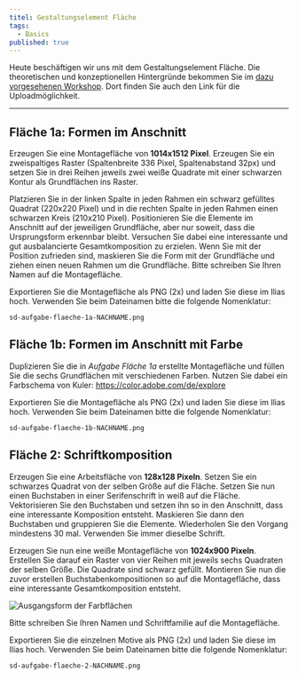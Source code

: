 ```yaml
---
titel: Gestaltungselement Fläche
tags: 
  - Basics
published: true
---
```


Heute beschäftigen wir uns mit dem Gestaltungselement Fläche. Die theoretischen und konzeptionellen Hintergründe bekommen Sie im [dazu vorgesehenen Workshop](/mi-bachelor-screendesign/lehrveranstaltungen/030-workshop-flaeche-form/). Dort finden Sie auch den Link für die Uploadmöglichkeit.

---

## Fläche 1a: Formen im Anschnitt

Erzeugen Sie eine Montagefläche von **1014x1512 Pixel**. Erzeugen Sie ein zweispaltiges Raster (Spaltenbreite 336 Pixel, Spaltenabstand 32px) und setzen Sie in drei Reihen jeweils zwei weiße Quadrate mit einer schwarzen Kontur als Grundflächen ins Raster.

Platzieren Sie in der linken Spalte in jeden Rahmen ein schwarz gefülltes Quadrat (220x220 Pixel) und in die rechten Spalte in jeden Rahmen einen schwarzen Kreis (210x210 Pixel). Positionieren Sie die Elemente im Anschnitt auf der jeweiligen Grundfläche, aber nur soweit, dass die Ursprungsform erkennbar bleibt. Versuchen Sie dabei eine interessante und gut ausbalancierte Gesamtkomposition zu erzielen. Wenn Sie mit der Position zufrieden sind, maskieren Sie die Form mit der Grundfläche und ziehen einen neuen Rahmen um die Grundfläche. Bitte schreiben Sie Ihren Namen auf die Montagefläche.

Exportieren Sie die Montagefläche als PNG (2x) und laden Sie diese im Ilias hoch. Verwenden Sie beim Dateinamen bitte die folgende Nomenklatur:

`sd-aufgabe-flaeche-1a-NACHNAME.png`

## Fläche 1b: Formen im Anschnitt mit Farbe

Duplizieren Sie die in _Aufgabe Fläche 1a_ erstellte Montagefläche und füllen Sie die sechs Grundflächen mit verschiedenen Farben. Nutzen Sie dabei ein Farbschema von Kuler: https://color.adobe.com/de/explore

Exportieren Sie die Montagefläche als PNG (2x) und laden Sie diese im Ilias hoch. Verwenden Sie beim Dateinamen bitte die folgende Nomenklatur:

`sd-aufgabe-flaeche-1b-NACHNAME.png`

## Fläche 2: Schriftkomposition

Erzeugen Sie eine Arbeitsfläche von **128x128 Pixeln**. Setzen Sie ein schwarzes Quadrat von der selben Größe auf die Fläche. Setzen Sie nun einen Buchstaben in einer Serifenschrift in weiß auf die Fläche. Vektorisieren Sie den Buchstaben und setzen ihn so in den Anschnitt, dass eine interessante Komposition entsteht. Maskieren Sie dann den Buchstaben und gruppieren Sie die Elemente. Wiederholen Sie den Vorgang mindestens 30 mal. Verwenden Sie immer dieselbe Schrift.

Erzeugen Sie nun eine weiße Montagefläche von **1024x900 Pixeln**. Erstellen Sie darauf ein Raster von vier Reihen mit jeweils sechs Quadraten der selben Größe. Die Quadrate sind schwarz gefüllt. Montieren Sie nun die zuvor erstellen Buchstabenkompositionen so auf die Montagefläche, dass eine interessante Gesamtkomposition entsteht.

![Ausgangsform der Farbflächen](../images/flaeche-6x4-128x128px.png)

<!-- ![Ausgangsform der Farbflächen](../images/flaeche-5x5-100x100px.png) -->

Bitte schreiben Sie Ihren Namen und Schriftfamilie auf die Montagefläche.

Exportieren Sie die einzelnen Motive als PNG (2x) und laden Sie diese im Ilias hoch. Verwenden Sie beim Dateinamen bitte die folgende Nomenklatur:

`sd-aufgabe-flaeche-2-NACHNAME.png`
